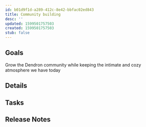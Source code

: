 ```yaml
---
id: b01d9f1d-a289-412c-8e42-bbfac02ed843
title: Community building
desc: ''
updated: 1599501757503
created: 1599501757503
stub: false
---
```

## Goals

Grow the Dendron community while keeping the intimate and cozy atmosphere we have today

## Details

## Tasks

## Release Notes

